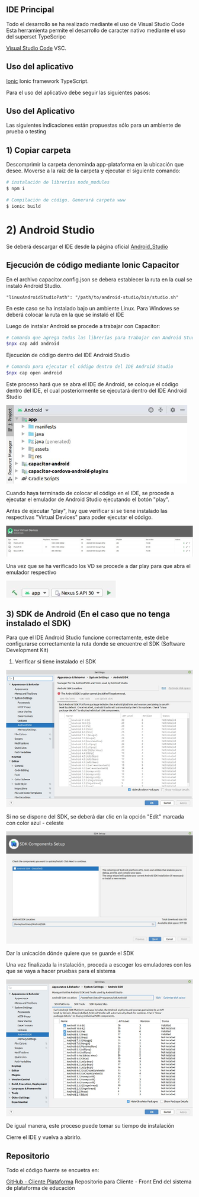 ## IDE Principal

Todo el desarrollo se ha realizado mediante el uso de Visual Studio Code
Esta herramienta permite el desarrollo de caracter nativo mediante el uso del superset TypeScripc

[Visual Studio Code](https://ionicframework.com/docs/components) VSC.

## Uso del aplicativo

[Ionic](https://ionicframework.com/docs/components) Ionic framework TypeScript.

Para el uso del aplicativo debe seguir las siguientes pasos:

## Uso del Aplicativo

Las siguientes indicaciones están propuestas sólo para un ambiente de prueba o testing

## 1) Copiar carpeta

Descomprimir la carpeta denominda app-plataforma en la ubicación que desee.
Moverse a la raiz de la carpeta y ejecutar el siguiente comando:

```bash
# instalación de librerías node_modules
$ npm i
```

```bash
# Compilación de código. Generará carpeta www
$ ionic build
```

# 2) Android Studio

Se deberá descargar el IDE desde la página oficial [Android_Studio](https://developer.android.com/studio/)

## Ejecución de código mediante Ionic Capacitor

En el archivo capacitor.config.json se debera establecer la ruta en la cual se instaló Android Studio.

```
"linuxAndroidStudioPath": "/path/to/android-studio/bin/studio.sh"
```

En este caso se ha instalado bajo un ambiente Linux. Para Windows se deberá colocar la ruta en la que se instaló el IDE

Luego de instalar Android se procede a trabajar con Capacitor:

```bash
# Comando que agrega todas las librerías para trabajar con Android Studio
$npx cap add android
```

Ejecución de código dentro del IDE Android Studio

```bash
# Comando para ejecutar el código dentro del IDE Android Studio
$npx cap open android
```

Este proceso hará que se abra el IDE de Android, se coloque el código dentro del IDE, el cual posteriormente se ejecutará dentro del IDE Android Studio

![alt text](./src/assets/android_studio_compilacion.jpg)

Cuando haya terminado de colocar el código en el IDE, se procede a ejecutar el emulador de Android Studio ejecutando el botón "play".

Antes de ejecutar "play", hay que verificar si se tiene instalado las respectivas "Virtual Devices" para poder ejecutar el código.

![alt text](./src/assets/android_studio_virtual_machine.jpg)

Una vez que se ha verificado los VD se procede a dar play para que abra el emulador respectivo

![alt text](./src/assets/android_studio_emulador.jpg)

## 3) SDK de Android (En el caso que no tenga instalado el SDK)

Para que el IDE Android Studio funcione correctamente, este debe configurarse correctamente la ruta donde se encuentre el SDK (Software Development Kit)

1. Verificar si tiene instalado el SDK

![alt text](./src/assets/sdk_android_settings.jpg)

Si no se dispone del SDK, se deberá dar clic en la opción "Edit" marcada con color azul - celeste

![alt text](./src/assets/sdk_android_ubicacion_aviso.jpg)

Dar la unicación dónde quiere que se guarde el SDK

Una vez finalizada la instalación, proceda a escoger los emuladores con los que se vaya a hacer pruebas para el sistema

![alt text](./src/assets/sdk_android_ventana_sdk.jpg)

De igual manera, este proceso puede tomar su tiempo de instalación

Cierre el IDE y vuelva a abrirlo.

## Repositorio

Todo el código fuente se encuetra en:

[GitHub - Cliente Plataforma](https://github.com/DM-UOC/app-plataforma/tree/desarrollo) Repositorio para Cliente - Front End del sistema de plataforma de educación
